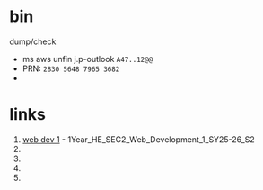 # bin
dump/check
- ms aws unfin j.p-outlook `A47..12@@`
- PRN: `2830 5648 7965 3682`
- 

# links

1. [web dev 1](/bin/webdev1/) - 1Year_HE_SEC2_Web_Development_1_SY25-26_S2
2. 
3. 
4. 
5. 

